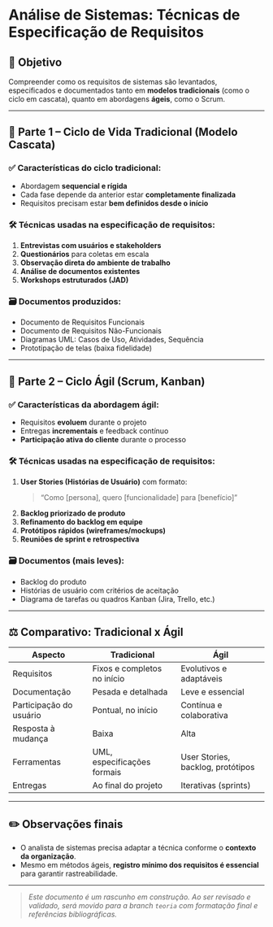 # Análise de Sistemas: Técnicas de Especificação de Requisitos

## 📌 Objetivo
Compreender como os requisitos de sistemas são levantados, especificados e documentados tanto em **modelos tradicionais** (como o ciclo em cascata), quanto em abordagens **ágeis**, como o Scrum.

---

## 🧱 Parte 1 – Ciclo de Vida Tradicional (Modelo Cascata)

### ✅ Características do ciclo tradicional:
- Abordagem **sequencial e rígida**
- Cada fase depende da anterior estar **completamente finalizada**
- Requisitos precisam estar **bem definidos desde o início**

### 🛠 Técnicas usadas na especificação de requisitos:
1. **Entrevistas com usuários e stakeholders**
2. **Questionários** para coletas em escala
3. **Observação direta do ambiente de trabalho**
4. **Análise de documentos existentes**
5. **Workshops estruturados (JAD)**

### 🗃 Documentos produzidos:
- Documento de Requisitos Funcionais
- Documento de Requisitos Não-Funcionais
- Diagramas UML: Casos de Uso, Atividades, Sequência
- Prototipação de telas (baixa fidelidade)

---

## 🧱 Parte 2 – Ciclo Ágil (Scrum, Kanban)

### ✅ Características da abordagem ágil:
- Requisitos **evoluem** durante o projeto
- Entregas **incrementais** e feedback contínuo
- **Participação ativa do cliente** durante o processo

### 🛠 Técnicas usadas na especificação de requisitos:
1. **User Stories (Histórias de Usuário)** com formato:  
   > “Como [persona], quero [funcionalidade] para [benefício]”
2. **Backlog priorizado de produto**
3. **Refinamento do backlog em equipe**
4. **Protótipos rápidos (wireframes/mockups)**
5. **Reuniões de sprint e retrospectiva**

### 🗃 Documentos (mais leves):
- Backlog do produto
- Histórias de usuário com critérios de aceitação
- Diagrama de tarefas ou quadros Kanban (Jira, Trello, etc.)

---

## ⚖️ Comparativo: Tradicional x Ágil

| Aspecto                    | Tradicional               | Ágil                        |
|----------------------------|----------------------------|-----------------------------|
| Requisitos                 | Fixos e completos no início | Evolutivos e adaptáveis     |
| Documentação               | Pesada e detalhada         | Leve e essencial            |
| Participação do usuário    | Pontual, no início         | Contínua e colaborativa     |
| Resposta à mudança         | Baixa                      | Alta                        |
| Ferramentas                | UML, especificações formais | User Stories, backlog, protótipos |
| Entregas                   | Ao final do projeto        | Iterativas (sprints)        |

---

## ✏️ Observações finais
- O analista de sistemas precisa adaptar a técnica conforme o **contexto da organização**.
- Mesmo em métodos ágeis, **registro mínimo dos requisitos é essencial** para garantir rastreabilidade.

---

> *Este documento é um rascunho em construção. Ao ser revisado e validado, será movido para a branch `teoria` com formatação final e referências bibliográficas.*
